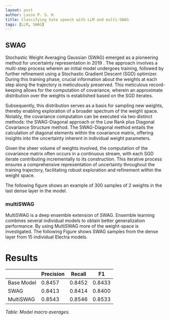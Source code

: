 ```yaml
---
layout: post
author: Lasse P. S. H.
title: Classifying hate speech with LLM and multi-SWAG
tags: [LLM, SWAG]
---
```


## SWAG
Stochastic Weight Averaging Gaussian (SWAG) emerged as a pioneering method for uncertainty representation in 2019 . The approach involves a multi-step process wherein an initial model undergoes training, followed by further refinement using a Stochastic Gradient Descent (SGD) optimizer. During this training phase, crucial information about the weights at each step along the trajectory is meticulously preserved. This meticulous record-keeping allows for the computation of covariance, wherein an approximate distribution over the weights is established based on the SGD iterates.

Subsequently, this distribution serves as a basis for sampling new weights, thereby enabling exploration of a broader spectrum of the weight space. Notably, the covariance computation can be executed via two distinct methods: the SWAG-Diagonal approach or the Low Rank plus Diagonal Covariance Structure method. The SWAG-Diagonal method entails the calculation of diagonal elements within the covariance matrix, offering insights into the uncertainty inherent in individual weight parameters.

Given the sheer volume of weights involved, the computation of the covariance matrix often occurs in a continuous stream, with each SGD iterate contributing incrementally to its construction. This iterative process ensures a comprehensive representation of uncertainty throughout the training trajectory, facilitating robust exploration and refinement within the weight space.

The following figure shows an example of $300$ samples of 2 weights in the last dense layer in the model.


### multiSWAG
MultiSWAG is a deep ensemble extension of SWAG. Ensemble learning combines several individual models to obtain better generalization performance. By using MultiSWAG more of the weight-space is investigated. The following Figure shows SWAG samples from the dense layer from 15 individual Electra models. 



# Results


|             | Precision | Recall | F1     |
|-------------|-----------|--------|--------|
| Base Model  | 0.8457    | 0.8452 | 0.8433 |
| SWAG        | 0.8413    | 0.8414 | 0.8400 |
| MultiSWAG   | 0.8543    | 0.8546 | 0.8533 |

*Table: Model macro averages.*


